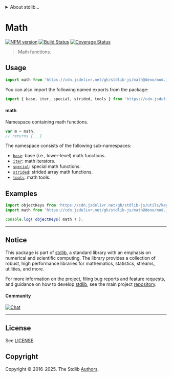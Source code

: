 <!--

@license Apache-2.0

Copyright (c) 2018 The Stdlib Authors.

Licensed under the Apache License, Version 2.0 (the "License");
you may not use this file except in compliance with the License.
You may obtain a copy of the License at

   http://www.apache.org/licenses/LICENSE-2.0

Unless required by applicable law or agreed to in writing, software
distributed under the License is distributed on an "AS IS" BASIS,
WITHOUT WARRANTIES OR CONDITIONS OF ANY KIND, either express or implied.
See the License for the specific language governing permissions and
limitations under the License.

-->


<details>
  <summary>
    About stdlib...
  </summary>
  <p>We believe in a future in which the web is a preferred environment for numerical computation. To help realize this future, we've built stdlib. stdlib is a standard library, with an emphasis on numerical and scientific computation, written in JavaScript (and C) for execution in browsers and in Node.js.</p>
  <p>The library is fully decomposable, being architected in such a way that you can swap out and mix and match APIs and functionality to cater to your exact preferences and use cases.</p>
  <p>When you use stdlib, you can be absolutely certain that you are using the most thorough, rigorous, well-written, studied, documented, tested, measured, and high-quality code out there.</p>
  <p>To join us in bringing numerical computing to the web, get started by checking us out on <a href="https://github.com/stdlib-js/stdlib">GitHub</a>, and please consider <a href="https://opencollective.com/stdlib">financially supporting stdlib</a>. We greatly appreciate your continued support!</p>
</details>

# Math

[![NPM version][npm-image]][npm-url] [![Build Status][test-image]][test-url] [![Coverage Status][coverage-image]][coverage-url] <!-- [![dependencies][dependencies-image]][dependencies-url] -->

> Math functions.



<section class="usage">

## Usage

```javascript
import math from 'https://cdn.jsdelivr.net/gh/stdlib-js/math@deno/mod.js';
```

You can also import the following named exports from the package:

```javascript
import { base, iter, special, strided, tools } from 'https://cdn.jsdelivr.net/gh/stdlib-js/math@deno/mod.js';
```

#### math

Namespace containing math functions.

```javascript
var m = math;
// returns {...}
```

The namespace consists of the following sub-namespaces:

<!-- <toc pattern="*"> -->

<div class="namespace-toc">

-   <span class="signature">[`base`][@stdlib/math/base]</span><span class="delimiter">: </span><span class="description">base (i.e., lower-level) math functions.</span>
-   <span class="signature">[`iter`][@stdlib/math/iter]</span><span class="delimiter">: </span><span class="description">math iterators.</span>
-   <span class="signature">[`special`][@stdlib/math/special]</span><span class="delimiter">: </span><span class="description">special math functions.</span>
-   <span class="signature">[`strided`][@stdlib/math/strided]</span><span class="delimiter">: </span><span class="description">strided array math functions.</span>
-   <span class="signature">[`tools`][@stdlib/math/tools]</span><span class="delimiter">: </span><span class="description">math tools.</span>

</div>

<!-- </toc> -->

</section>

<!-- /.usage -->

<section class="examples">

## Examples

<!-- TODO: better examples -->

<!-- eslint no-undef: "error" -->

```javascript
import objectKeys from 'https://cdn.jsdelivr.net/gh/stdlib-js/utils/keys@deno/mod.js';
import math from 'https://cdn.jsdelivr.net/gh/stdlib-js/math@deno/mod.js';

console.log( objectKeys( math ) );
```

</section>

<!-- /.examples -->

<!-- Section for related `stdlib` packages. Do not manually edit this section, as it is automatically populated. -->

<section class="related">

</section>

<!-- /.related -->

<!-- Section for all links. Make sure to keep an empty line after the `section` element and another before the `/section` close. -->


<section class="main-repo" >

* * *

## Notice

This package is part of [stdlib][stdlib], a standard library with an emphasis on numerical and scientific computing. The library provides a collection of robust, high performance libraries for mathematics, statistics, streams, utilities, and more.

For more information on the project, filing bug reports and feature requests, and guidance on how to develop [stdlib][stdlib], see the main project [repository][stdlib].

#### Community

[![Chat][chat-image]][chat-url]

---

## License

See [LICENSE][stdlib-license].


## Copyright

Copyright &copy; 2016-2025. The Stdlib [Authors][stdlib-authors].

</section>

<!-- /.stdlib -->

<!-- Section for all links. Make sure to keep an empty line after the `section` element and another before the `/section` close. -->

<section class="links">

[npm-image]: http://img.shields.io/npm/v/@stdlib/math.svg
[npm-url]: https://npmjs.org/package/@stdlib/math

[test-image]: https://github.com/stdlib-js/math/actions/workflows/test.yml/badge.svg?branch=main
[test-url]: https://github.com/stdlib-js/math/actions/workflows/test.yml?query=branch:main

[coverage-image]: https://img.shields.io/codecov/c/github/stdlib-js/math/main.svg
[coverage-url]: https://codecov.io/github/stdlib-js/math?branch=main

<!--

[dependencies-image]: https://img.shields.io/david/stdlib-js/math.svg
[dependencies-url]: https://david-dm.org/stdlib-js/math/main

-->

[chat-image]: https://img.shields.io/gitter/room/stdlib-js/stdlib.svg
[chat-url]: https://app.gitter.im/#/room/#stdlib-js_stdlib:gitter.im

[stdlib]: https://github.com/stdlib-js/stdlib

[stdlib-authors]: https://github.com/stdlib-js/stdlib/graphs/contributors

[umd]: https://github.com/umdjs/umd
[es-module]: https://developer.mozilla.org/en-US/docs/Web/JavaScript/Guide/Modules

[deno-url]: https://github.com/stdlib-js/math/tree/deno
[deno-readme]: https://github.com/stdlib-js/math/blob/deno/README.md
[umd-url]: https://github.com/stdlib-js/math/tree/umd
[umd-readme]: https://github.com/stdlib-js/math/blob/umd/README.md
[esm-url]: https://github.com/stdlib-js/math/tree/esm
[esm-readme]: https://github.com/stdlib-js/math/blob/esm/README.md
[branches-url]: https://github.com/stdlib-js/math/blob/main/branches.md

[stdlib-license]: https://raw.githubusercontent.com/stdlib-js/math/main/LICENSE

<!-- <toc-links> -->

[@stdlib/math/base]: https://github.com/stdlib-js/math/tree/main/base

[@stdlib/math/iter]: https://github.com/stdlib-js/math/tree/main/iter

[@stdlib/math/special]: https://github.com/stdlib-js/math/tree/main/special

[@stdlib/math/strided]: https://github.com/stdlib-js/math/tree/main/strided

[@stdlib/math/tools]: https://github.com/stdlib-js/math/tree/main/tools

<!-- </toc-links> -->

</section>

<!-- /.links -->
